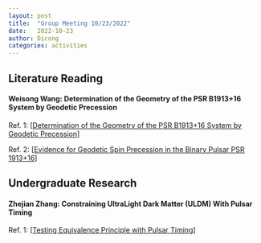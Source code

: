 ```yaml
---
layout: post
title:  "Group Meeting 10/23/2022"
date:   2022-10-23
author: Dicong
categories: activities
---
```


## Literature Reading

####  Weisong Wang: Determination of the Geometry of the PSR B1913+16 System by Geodetic Precession
 
Ref. 1: [[Determination of the Geometry of the PSR B1913+16 System by Geodetic Precession](https://iopscience.iop.org/article/10.1086/306535)]

Ref. 2: [[Evidence for Geodetic Spin Precession in the Binary Pulsar PSR 1913+16](https://ui.adsabs.harvard.edu/abs/1989ApJ...347.1030W/abstract)]

## Undergraduate Research

#### Zhejian Zhang: Constraining UltraLight Dark Matter (ULDM) With Pulsar Timing

Ref. 1: [[Testing Equivalence Principle with Pulsar Timing](https://iopscience.iop.org/article/10.1088/0264-9381/33/3/035012)]


